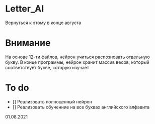 # Letter_AI
Вернуться к этому в конце августа

# Внимание

На основе 12-ти файлов, нейрон учиться распозновать отдельную букву. 
В конце программы, нейрон хранит массив весов, который соответствует букве, которую изучает

# To do

- [] Реализовать полноценный нейрон
- [] Реализовать обученние на все буквах английского алфавита

01.08.2021
